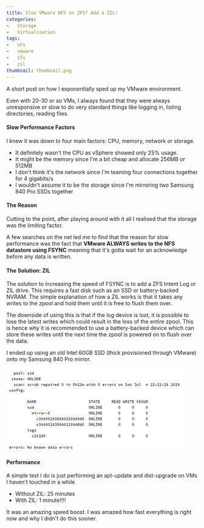 ```yaml
---
title: Slow VMware NFS on ZFS? Add a ZIL!
categories:
-   Storage
-   Virtualisation
tags:
-   nfs
-   vmware
-   zfs
-   zil
thumbnail: thumbnail.png
---
```


A short post on how I exponentially sped up my VMware environment.

<!-- more -->

Even with 20-30 or so VMs, I always found that they were always unresponsive or slow to do very standard things like logging in, listing directories, reading files.

#### Slow Performance Factors

I knew it was down to four main factors: CPU, memory, network or storage.

*   It definitely wasn't the CPU as vSphere showed only 25% usage.
*   It might be the memory since I'm a bit cheap and allocate 256MB or 512MB
*   I don't think it's the network since I'm teaming four connections together for 4 gigabits/s
*   I wouldn't assume it to be the storage since I'm mirroring two Samsung 840 Pro SSDs together

#### The Reason

Cutting to the point, after playing around with it all I realised that the storage was the limiting factor.

A few searches on the net led me to find that the reason for slow performance was the fact that **VMware ALWAYS writes to the NFS datastore using FSYNC** meaning that it's gotta wait for an acknowledge before any data is written.

#### The Solution: ZIL

The solution to increasing the speed of FSYNC is to add a ZFS Intent Log or ZIL drive. This requires a fast disk such as an SSD or battery-backed NVRAM. The simple explanation of how a ZIL works is that it takes any writes to the zpool and hold them until it is free to flush them over.

The downside of using this is that if the log device is lost, it is possible to lose the latest writes which could result in the loss of the entire zpool. This is hence why it is recommended to use a battery-backed device which can store these writes until the next time the zpool is powered on to flush over the data.

I ended up using an old Intel 60GB SSD (thick provisioned through VMware) onto my Samsung 840 Pro mirror.

![Capture](capture.png)

#### Performance

A simple test I do is just performing an apt-update and dist-upgrade on VMs I haven't touched in a while

*   Without ZIL: 25 minutes
*   With ZIL: 1 minute!!!!

It was an amazing speed boost. I was amazed how fast everything is right now and why I didn't do this sooner.
